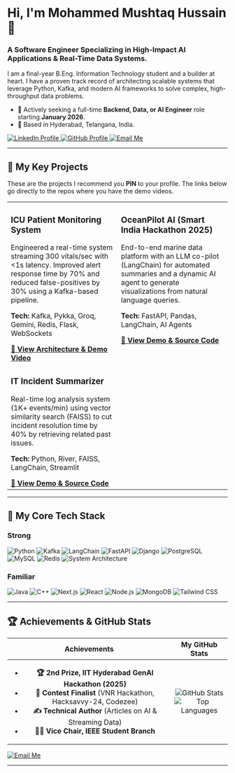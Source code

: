 # Hi, I'm Mohammed Mushtaq Hussain 👋

### A Software Engineer Specializing in High-Impact AI Applications & Real-Time Data Systems.

I am a final-year B.Eng. Information Technology student and a builder at heart. I have a proven track record of architecting scalable systems that leverage Python, Kafka, and modern AI frameworks to solve complex, high-throughput data problems.

- 🚀 Actively seeking a full-time **Backend, Data, or AI Engineer** role starting **January 2026**.
- 📍 Based in Hyderabad, Telangana, India.

<p align="left">
  <a href="https://linkedin.com/in/mushtaq08" target="_blank">
    <img src="https://img.shields.io/badge/LinkedIn-0A66C2?style=for-the-badge&logo=linkedin&logoColor=white" alt="LinkedIn Profile">
  </a>
  <a href="https://tinyurl.com/mushtaq08" target="_blank">
    <img src="https://img.shields.io/badge/GitHub-181717?style=for-the-badge&logo=github&logoColor=white" alt="GitHub Profile">
  </a>
  <a href="mailto:mohdmushtaq251@gmail.com">
    <img src="https://img.shields.io/badge/Email-D14836?style=for-the-badge&logo=gmail&logoColor=white" alt="Email Me">
  </a>
  </p>

---

## 🌟 My Key Projects

These are the projects I recommend you **PIN** to your profile. The links below go directly to the repos where you have the demo videos.

<table width="100%">
  <tr>
    <td width="50%" valign="top">
      <h3>ICU Patient Monitoring System</h3>
      <p>Engineered a real-time system streaming 300 vitals/sec with <1s latency. Improved alert response time by 70% and reduced false-positives by 30% using a Kafka-based pipeline.</p>
      <p><b>Tech:</b> Kafka, Pykka, Groq, Gemini, Redis, Flask, WebSockets</p>
      <a href="https://github.com/IOutis/ICU_Patient_monitoring_system" target="_blank"><b>🔗 View Architecture & Demo Video</b></a>
    </td>
    <td width="50%" valign="top">
      <h3>OceanPilot AI (Smart India Hackathon 2025)</h3>
      <p>End-to-end marine data platform with an LLM co-pilot (LangChain) for automated summaries and a dynamic AI agent to generate visualizations from natural language queries.</p>
      <p><b>Tech:</b> FastAPI, Pandas, LangChain, AI Agents</p>
      <a href="https://github.com/IOutis/OceanPilotAI" target="_blank"><b>🔗 View Demo & Source Code</b></a>
    </td>
  </tr>
  <tr>
    <td width="50%" valign="top">
      <h3>IT Incident Summarizer</h3>
      <p>Real-time log analysis system (1K+ events/min) using vector similarity search (FAISS) to cut incident resolution time by 40% by retrieving related past issues.</p>
      <p><b>Tech:</b> Python, River, FAISS, LangChain, Streamlit</p>
      <a href="https://github.com/Badri467/IT_Incident_Summariser" target="_blank"><b>🔗 View Demo & Source Code</b></a>
    </td>
    <td width="50%" valign="top">
      </td>
  </tr>
</table>

---

## 🔧 My Core Tech Stack

### Strong
<p>
    <img src="https://img.shields.io/badge/Python-3776AB?style=for-the-badge&logo=python&logoColor=white" alt="Python">
    <img src="https://img.shields.io/badge/Apache%20Kafka-231F20?style=for-the-badge&logo=apachekafka&logoColor=white" alt="Kafka">
    <img src="https://img.shields.io/badge/LangChain-FFFFFF?style=for-the-badge&logo=langchain&logoColor=black" alt="LangChain">
    <img src="https://img.shields.io/badge/FastAPI-009688?style=for-the-badge&logo=fastapi&logoColor=white" alt="FastAPI">
    <img src="https://img.shields.io/badge/Django-092E20?style=for-the-badge&logo=django&logoColor=white" alt="Django">
    <img src="https://img.shields.io/badge/PostgreSQL-4169E1?style=for-the-badge&logo=postgresql&logoColor=white" alt="PostgreSQL">
    <img src="https://img.shields.io/badge/MySQL-4479A1?style=for-the-badge&logo=mysql&logoColor=white" alt="MySQL">
    <img src="https://img.shields.io/badge/Redis-DC382D?style=for-the-badge&logo=redis&logoColor=white" alt="Redis">
    <img src="https://img.shields.io/badge/System%20Architecture-000000?style=for-the-badge&logo=iata&logoColor=white" alt="System Architecture">
</p>

### Familiar
<p>
    <img src="https://img.shields.io/badge/Java-ED8B00?style=for-the-badge&logo=openjdk&logoColor=white" alt="Java">
    <img src="https://img.shields.io/badge/C%2B%2B-00599C?style=for-the-badge&logo=cplusplus&logoColor=white" alt="C++">
    <img src="https://img.shields.io/badge/Next.js-000000?style=for-the-badge&logo=nextdotjs&logoColor=white" alt="Next.js">
    <img src="https://img.shields.io/badge/React-20232A?style=for-the-badge&logo=react&logoColor=61DAFB" alt="React">
    <img src="https://img.shields.io/badge/Node.js-339933?style=for-the-badge&logo=nodedotjs&logoColor=white" alt="Node.js">
    <img src="https://img.shields.io/badge/MongoDB-47A248?style=for-the-badge&logo=mongodb&logoColor=white" alt="MongoDB">
    <img src="https://img.shields.io/badge/Tailwind%20CSS-06B6D4?style=for-the-badge&logo=tailwindcss&logoColor=white" alt="Tailwind CSS">
</p>

---

## 🏆 Achievements & GitHub Stats

| Achievements | My GitHub Stats |
| :---: | :---: |
| <ul><li><b>🏆 2nd Prize, IIT Hyderabad GenAI Hackathon (2025)</b></li><li><b>🏅 Contest Finalist</b> (VNR Hackathon, Hacksavvy-24, Codezee)</li><li><b>✍️ Technical Author</b> (Articles on AI & Streaming Data)</li><li><b>👨‍💼 Vice Chair, IEEE Student Branch</b></li></ul> | <p align="center"><img src="https://github-readme-stats.vercel.app/api?username=IOutis&show_icons=true&theme=tokyonight&hide_border=true&count_private=true" alt="GitHub Stats" /><br/><img src="https://github-readme-stats.vercel.app/api/top-langs/?username=IOutis&layout=compact&theme=tokyonight&hide_border=true" alt="Top Languages" /></p> |  </a>
  <a href="mailto:mohdmushtaq251@gmail.com">
    <img src="https://img.shields.io/badge/Email-D14836?style=for-the-badge&logo=gmail&logoColor=white" alt="Email Me">
  </a>
  </p>

---
